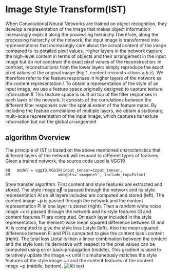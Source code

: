 # Image Style Transform(IST)
When Convolutional Neural Networks are trained on object recognition, they develop a
representation of the image that makes object information increasingly explicit along the processing
hierarchy.Therefore, along the processing hierarchy of the network, the input image
is transformed into representations that increasingly care about the actual content of the image
compared to its detailed pixel values.
Higher layers in the network capture the high-level content in terms of objects and their
arrangement in the input image but do not constrain the exact pixel values of the reconstruction. In contrast, reconstructions from the lower layers simply reproduce the exact pixel values of the original image (Fig 1, content reconstructions
a,b,c). We therefore refer to the feature responses in higher layers of the network as the content representation.\\
To obtain a representation of the style of an input image, we use a feature space originally
designed to capture texture information.8 This feature space is built on top of the filter responses
in each layer of the network. It consists of the correlations between the different filter responses
over the spatial extent of the feature maps. By including the feature
correlations of multiple layers, we obtain a stationary, multi-scale representation of the input
image, which captures its texture information but not the global arrangement

## algorithm Overview
The principle of IST is based on the above mentioned characteristics that different layers of the network will respond to different types of features. Given a trained network, the source code used is VGG19
```
88   model = vgg19.VGG19(input_tensor=input_tensor,
89                     weights='imagenet', include_top=False)
```
Style transfer algorithm. First content and style features are extracted and stored. The style image $\vec{a}$ is passed through the network
and its style representation Al on all layers included are computed and stored (left). The content image ~p is passed through the network
and the content representation Pl in one layer is stored (right). Then a random white noise image ~x is passed through the network and its
style features Gl and content features Fl are computed. On each layer included in the style representation, the element-wise mean squared
difference between Gl and Al is computed to give the style loss Lstyle (left). Also the mean squared difference between Fl and Pl is
computed to give the content loss Lcontent (right). The total loss Ltotal is then a linear combination between the content and the style loss.
Its derivative with respect to the pixel values can be computed using error back-propagation (middle). This gradient is used to iteratively
update the image ~x until it simultaneously matches the style features of the style image ~a and the content features of the content image ~p
(middle, bottom).
![Alt text](https://github.com/SherryCal/related-work-summary-and-tricks/blob/master/explanation%20papers%20with%20codings/Image%20Style%20Transform(IST)/%20flowchart.png)
